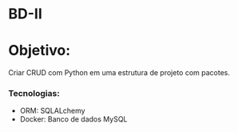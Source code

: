 # BD-II

# Objetivo:
Criar CRUD com Python em uma estrutura de projeto com pacotes.

### Tecnologias:
- ORM: SQLALchemy
- Docker: Banco de dados MySQL
